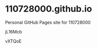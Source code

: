 # 110728000.github.io
Personal GitHub Pages site for 110728000










































jL16Mcb

vXTQoE
